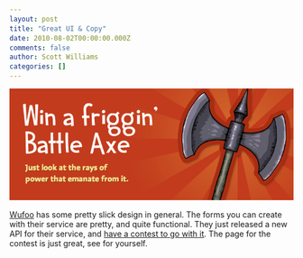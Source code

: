 ```yaml
---
layout: post
title: "Great UI & Copy"
date: 2010-08-02T00:00:00.000Z
comments: false
author: Scott Williams
categories: []
---
```

<img alt="Wufoo has some pretty slick design in general. The forms you can create with their service are pretty, and quite functional. They just released a new API for their service, and have a contest to go with it. The page for the contest is just great, see for yourself." src="./1280789529000.jpg">

<a href="http://wufoo.com">Wufoo</a> has some pretty slick design in general. The forms you can create with their service are pretty, and quite functional. They just released a new API for their service, and <a href="http://wufoo.com/apicontest/">have a contest to go with it</a>. The page for the contest is just great, see for yourself.